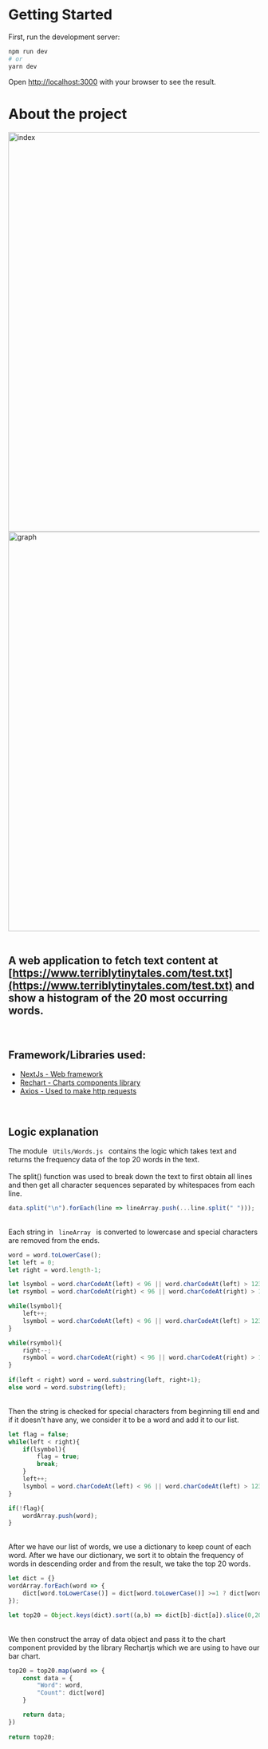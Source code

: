 # Getting Started

First, run the development server:

```bash
npm run dev
# or
yarn dev
```

Open [http://localhost:3000](http://localhost:3000) with your browser to see the result.

# About the project

<img src="https://rawcdn.githack.com/CodeingersCat/ttt-word-graph/5e6b2b609f4f7eadb7ef06e049498b3068fc0276/screenshots/index.jpg" alt="index" width="800"/>
<img src="https://rawcdn.githack.com/CodeingersCat/ttt-word-graph/5e6b2b609f4f7eadb7ef06e049498b3068fc0276/screenshots/graph.jpg" alt="graph" width="800"/>

<br>
<br>

## A web application to fetch text content at [https://www.terriblytinytales.com/test.txt](https://www.terriblytinytales.com/test.txt) and show a histogram of the 20 most occurring words.

<br>

## Framework/Libraries used:
<ul>
    <li><a href="https://nextjs.org/">NextJs - Web framework</a></li>
    <li><a href="https://recharts.org/">Rechart - Charts components library</a></li>
    <li><a href="https://www.axios.com/">Axios - Used to make http requests</a></li>
</ul>

<br>

## Logic explanation
The module <code> Utils/Words.js </code> contains the logic which takes text and returns the frequency data of the top 20 words in the text. 
<br>
<br>
The split() function was used to break down the text to first obtain all lines and then get all character sequences separated by whitespaces from each line.

```js
data.split("\n").forEach(line => lineArray.push(...line.split(" ")));
```

<br>
 Each string in <code> lineArray </code> is converted to lowercase and special characters are removed from the ends. 

```js
word = word.toLowerCase();
let left = 0;
let right = word.length-1;

let lsymbol = word.charCodeAt(left) < 96 || word.charCodeAt(left) > 123;
let rsymbol = word.charCodeAt(right) < 96 || word.charCodeAt(right) > 123;

while(lsymbol){
    left++;
    lsymbol = word.charCodeAt(left) < 96 || word.charCodeAt(left) > 123;
}

while(rsymbol){
    right--;
    rsymbol = word.charCodeAt(right) < 96 || word.charCodeAt(right) > 123;
}
        
if(left < right) word = word.substring(left, right+1);
else word = word.substring(left);
```

<br>
Then the string is checked for special characters from beginning till end and if it doesn't have any, we consider it to be a word and add it to our list.

```js
let flag = false;
while(left < right){
    if(lsymbol){ 
        flag = true;
        break;
    }
    left++;
    lsymbol = word.charCodeAt(left) < 96 || word.charCodeAt(left) > 123;
}

if(!flag){
    wordArray.push(word);
}
```

<br>
After we have our list of words, we use a dictionary to keep count of each word. After we have our dictionary, we sort it to obtain the frequency of words in descending order and from the result, we take the top 20 words.

```js
let dict = {}
wordArray.forEach(word => {  
    dict[word.toLowerCase()] = dict[word.toLowerCase()] >=1 ? dict[word.toLowerCase()]+1 : 1
});

let top20 = Object.keys(dict).sort((a,b) => dict[b]-dict[a]).slice(0,20);
```

<br>
We then construct the array of data object and pass it to the chart component provided by the library Rechartjs which we are using to have our bar chart.

```js
top20 = top20.map(word => {
    const data = {
        "Word": word,
        "Count": dict[word]  
    }

    return data;
})
    
return top20;
```
